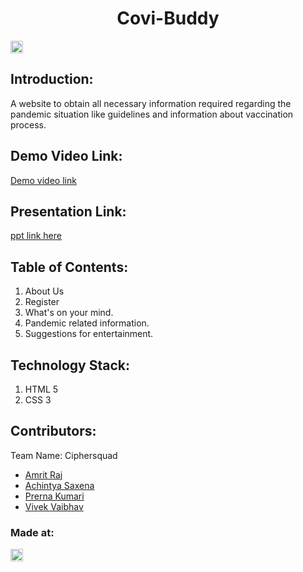<h1 align="center">Covi-Buddy</h1>
<p align="center">
</p>

<a href="https://hack36.com"> <img src="http://bit.ly/BuiltAtHack36" height=20px> </a>


## Introduction:
A website to obtain all necessary information required regarding the pandemic situation like guidelines and information about vaccination process.

## Demo Video Link:
  <a href="https://drive.google.com/file/d/19HddBXVTXVJNc2vuVIBB2ZJFJpA1uhQC/view">Demo video link</a>
  
## Presentation Link:
  <a href="https://mnnitedu-my.sharepoint.com/:p:/g/personal/amrit_20204023_mnnit_ac_in/EboCtOe9yqhMuEyY8Gx9dlcBv-7yXSd_JUhwQkSA6fUwGw?e=oKrYRh"> ppt link here </a>
  
## Table of Contents:
  1) About Us
  2) Register 
  3) What's on your mind.
  4) Pandemic related information.
  5) Suggestions for entertainment.

## Technology Stack:
  1) HTML 5
  2) CSS 3
 
## Contributors:

Team Name: Ciphersquad

* [Amrit Raj](https://github.com/amrit-raj123)
* [Achintya Saxena](https://github.com/Dadaji18)
* [Prerna Kumari](https://github.com/Prernak456)
* [Vivek Vaibhav](https://github.com/viv1vaibhav)


### Made at:
<a href="https://hack36.com"> <img src="http://bit.ly/BuiltAtHack36" height=20px> </a>

